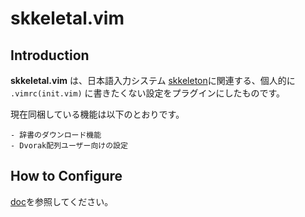 # skkeletal.vim

## Introduction

**skkeletal.vim** は、日本語入力システム [skkeleton](https://github.com/vim-skk/skkeleton)に関連する、個人的に `.vimrc(init.vim)` に書きたくない設定をプラグインにしたものです。

現在同梱している機能は以下のとおりです。

    - 辞書のダウンロード機能
    - Dvorak配列ユーザー向けの設定

## How to Configure

[doc](https://github.com/gw31415/skkeletal.vim/blob/main/doc/skkeletal.vim.txt)を参照してください。
